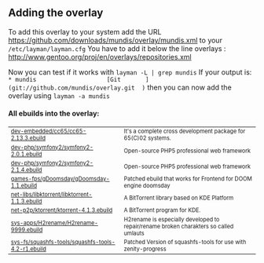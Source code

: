 Adding the overlay
------------------
To add this overlay to your system add the URL
https://github.com/downloads/mundis/overlay/mundis.xml
to your `/etc/layman/layman.cfg`
You have to add it below the line
overlays  :     http://www.gentoo.org/proj/en/overlays/repositories.xml

Now you can test if it works with `layman -L | grep mundis`
If your output is:
`* mundis                    [Git       ] (git://github.com/mundis/overlay.git  )`
then you can now add the overlay using `layman -a mundis`

#### All ebuilds into the overlay:

<table>
<tr><td style="font-size:70%;">
<a href=https://github.com/mundis/overlay/tree/master/dev-embedded/cc65/cc65-2.13.3.ebuild>dev-embedded/cc65/cc65-2.13.3.ebuild</a>
</td><td style="font-size:70%;">
It's a complete cross development package for 65(C)02 systems.
</td></tr>
<tr><td style="font-size:70%;">
<a href=https://github.com/mundis/overlay/tree/master/dev-php/symfony2/symfony2-2.0.1.ebuild>dev-php/symfony2/symfony2-2.0.1.ebuild</a>
</td><td style="font-size:70%;">
Open-source PHP5 professional web framework
</td></tr>
<tr><td style="font-size:70%;">
<a href=https://github.com/mundis/overlay/tree/master/dev-php/symfony2/symfony2-2.1.4.ebuild>dev-php/symfony2/symfony2-2.1.4.ebuild</a>
</td><td style="font-size:70%;">
Open-source PHP5 professional web framework
</td></tr>
<tr><td style="font-size:70%;">
<a href=https://github.com/mundis/overlay/tree/master/games-fps/gDoomsday/gDoomsday-1.1.ebuild>games-fps/gDoomsday/gDoomsday-1.1.ebuild</a>
</td><td style="font-size:70%;">
Patched ebuild that works for Frontend for DOOM engine doomsday
</td></tr>
<tr><td style="font-size:70%;">
<a href=https://github.com/mundis/overlay/tree/master/net-libs/libktorrent/libktorrent-1.1.3.ebuild>net-libs/libktorrent/libktorrent-1.1.3.ebuild</a>
</td><td style="font-size:70%;">
A BitTorrent library based on KDE Platform
</td></tr>
<tr><td style="font-size:70%;">
<a href=https://github.com/mundis/overlay/tree/master/net-p2p/ktorrent/ktorrent-4.1.3.ebuild>net-p2p/ktorrent/ktorrent-4.1.3.ebuild</a>
</td><td style="font-size:70%;">
A BitTorrent program for KDE.
</td></tr>
<tr><td style="font-size:70%;">
<a href=https://github.com/mundis/overlay/tree/master/sys-apps/H2rename/H2rename-9999.ebuild>sys-apps/H2rename/H2rename-9999.ebuild</a>
</td><td style="font-size:70%;">
H2rename is especially developed to repair/rename broken charakters so called umlauts
</td></tr>
<tr><td style="font-size:70%;">
<a href=https://github.com/mundis/overlay/tree/master/sys-fs/squashfs-tools/squashfs-tools-4.2-r1.ebuild>sys-fs/squashfs-tools/squashfs-tools-4.2-r1.ebuild</a>
</td><td style="font-size:70%;">
Patched Version of squashfs-tools for use with zenity-progress
</td></tr>
</table>
